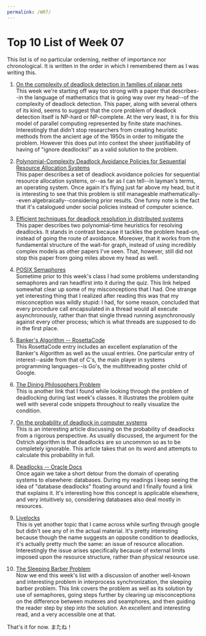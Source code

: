```yaml
---
permalink: /W07/
---
```


# Top 10 List of Week 07
This list is of no particular orderning, neither of importance nor chronological. It is written in the order in which I remembered them as I was writing this.

1. [On the complexity of deadlock detection in families of planar nets](https://www.sciencedirect.com/science/article/pii/S0304397597001850)<br>
This week we're starting off way too strong with a paper that describes--in the language of mathematics that is going way over my head--of the complexity of deadlock detection.
This paper, along with several others of its kind, seems to suggest that the core problem of deadlock detection itself is NP-hard or NP-complete.
At the very least, it is for this model of parallel computing represented by finite state machines.
Interestingly that didn't stop researchers from creating heuristic methods from the ancient age of the 1950s in order to mitigate the problem.
However this does put into context the sheer justifiability of having of "ignore deadlocks!" as a valid solution to the problem.

2. [Polynomial-Complexity Deadlock Avoidance Policies for Sequential Resource Allocation Systems](https://www.researchgate.net/publication/260662243_Polynomial-Complexity_Deadlock_Avoidance_Policies_for_Sequential_Resource_Allocation_Systems)<br>
This paper describes a set of deadlock avoidance policies for sequential resource allocation systems, or--as far as I can tell--in layman's terms, an operating system.
Once again it's flying just far above my head, but it is interesting to see that this problem is still manageable mathematically--even algebraically--considering prior results.
One funny note is the fact that it's catalogued under social policies instead of computer science.

3. [Efficient techniques for deadlock resolution in distributed systems](https://ieeexplore.ieee.org/document/170153)<br>
This paper describes two polynomial-time heuristics for resolving deadlocks.
It stands in contrast because it tackles the problem head-on, instead of going the route of avoidance.
Moreover, that it works from the fundamental structure of the wait-for graph, instead of using incredibly complex models as other papers I've seen.
That, however, still did not stop this paper from going miles above my head as well.

4. [POSIX Semaphores](http://www.csc.villanova.edu/~mdamian/threads/posixsem.html)<br>
Sometime prior to this week's class I had some problems understanding semaphores and ran headfirst into it during the quiz.
This link helped somewhat clear up some of my misconceptions that I had.
One strange yet interesting thing that I realized after reading this was that my misconception was wildly stupid:
I had, for some reason, concluded that every procedure call encapsulated in a thread would all execute asynchronously, rather than that single thread running asynchronously against every other process; which is what threads are supposed to do in the first place.

5. [Banker's Algorithm -- RosettaCode](https://rosettacode.org/wiki/Banker%27s_algorithm)<br>
This RosettaCode entry includes an excellent explanation of the Banker's Algorithm as well as the usual entries.
One particular entry of interest--aside from that of C's, the main player in systems programming languages--is Go's, the multithreading poster child of Google.

6. [The Dining Philosophers Problem](https://pages.mtu.edu/~shene/NSF-3/e-Book/MUTEX/TM-example-philos-1.html)<br>
This is another link that I found while looking through the problem of deadlocking during last week's classes.
It illustrates the problem quite well with several code snippets throughout to really visualize the condition.

7. [On the probability of deadlock in computer systems](https://dl.acm.org/doi/abs/10.1145/800009.808054)<br>
This is an interesting article discussing on the probability of deadlocks from a rigorous perspective.
As usually discussed, the argument for the Ostrich algorithm is that deadlocks are so uncommon so as to be completely ignorable.
This article takes that on its word and attempts to calculate this probability in full.

8. [Deadlocks -- Oracle Docs](https://docs.oracle.com/javadb/10.10.1.2/devguide/cdevconcepts28436.html)<br>
Once again we take a short detour from the domain of operating systems to elsewhere: databases.
During my readings I keep seeing the idea of "database deadlocks" floating around and I finally found a link that explains it.
It's interesting how this concept is applicable elsewhere, and very intuitively so, considering databases also deal mostly in resources.

9. [Livelocks](https://www.guru99.com/what-is-livelock-example.html)<br>
This is yet another topic that I came across while surfing through google but didn't see any of in the actual material.
It's pretty interesting because though the name suggests an opposite condition to deadlocks, it's actually pretty much the same: an issue of resource allocation.
Interestingly the issue arises specifically because of external limits imposed upon the resource structure, rather than physical resource use.

10. [The Sleeping Barber Problem](http://lasdpc.icmc.usp.br/~ssc640/grad/ec2015/sleeping_barber/solution.html)<br>
Now we end this week's list with a discussion of another well-known and interesting problem in interprocess synchronization, the sleeping barber problem.
This link covers the problem as well as its solution by use of semaphores, going steps further by clearing up misconceptions on the difference between mutexes and seamphores, and then guiding the reader step by step into the solution.
An excellent and interesting read, and a very accessible one at that.

That's it for now. またね！

